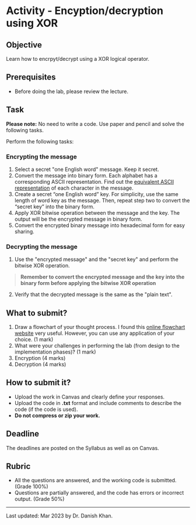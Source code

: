 # Activity - Encyption/decryption using XOR

## Objective

Learn how to encrpyt/decrypt using a XOR logical operator.

## Prerequisites

- Before doing the lab, please review the lecture.

## Task
**Please note:** No need to write a code. Use paper and pencil and solve the following tasks.

Perform the following tasks:
### Encrypting the message
1. Select a secret "one English word" message. Keep it secret.
2. Convert the message into binary form. Each alphabet has a corresponding ASCII representation. Find out the [equivalent ASCII representation](https://www.asciitable.com/) of each character in the message.
3. Create a secret “one English word” key. For simplicity, use the same length of word key as the message. Then, repeat step two to convert the “secret key” into the binary form.
4. Apply XOR bitwise operation between the message and the key. The output will be the encrypted message in binary form. 
5. Convert the encrypted binary message into hexadecimal form for easy sharing.
### Decrypting the message
1. Use the "encrypted message" and the "secret key" and perform the bitwise XOR operation.
> **Remember to convert the encrypted message and the key into the binary form before applying the bitwise XOR operation**
2. Verify that the decrypted message is the same as the "plain text".

## What to submit?

1. Draw a flowchart of your thought process. I found this [online flowchart website](http://www.draw.io/) very useful. However, you can use any application of your choice. (1 mark)
2. What were your challenges in performing the lab (from design to the implementation phases)? (1 mark)
3. Encryption (4 marks)
4. Decryption (4 marks)

## How to submit it?

- Upload the work in Canvas and clearly define your responses.
- Upload the code in __.txt__ format and include comments to describe the code (if the code is used).
- __Do not compress or zip your work.__

## Deadline

The deadlines are posted on the Syllabus as well as on Canvas.

## Rubric

- All the questions are answered, and the working code is submitted. (Grade 100%)
- Questions are partially answered, and the code has errors or incorrect output. (Grade 50%)

------

Last updated: Mar 2023 by Dr. Danish Khan. 
